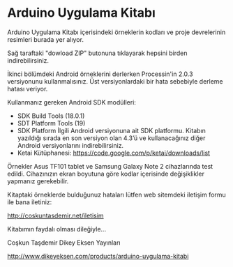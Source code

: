 Arduino Uygulama Kitabı
===================

Arduino Uygulama Kitabı içerisindeki örneklerin kodları  ve proje devrelerinin resimleri burada yer alıyor.

Sağ taraftaki "dowload ZIP" butonuna tıklayarak hepsini birden indirebilirsiniz.

İkinci bölümdeki Android örneklerini derlerken Processin'in 2.0.3 versiyonunu kullanmalısınız. Üst versiyonlardaki bir hata sebebiyle derleme hatası veriyor. 

Kullanmanız gereken Android SDK modülleri:
-	SDK Build Tools (18.0.1)
-	SDT Platform Tools (19)
-	SDK Platform  İlgili Android versiyonuna ait SDK platformu. Kitabın yazıldığı sırada en son versiyon olan 4.3’ü ve kullanacağınız diğer Android versiyonlarını indirebilirsiniz.
-	Ketai Kütüphanesi: https://code.google.com/p/ketai/downloads/list

Örnekler Asus TF101 tablet ve Samsung Galaxy Note 2 cihazlarında test edildi. Cihazınızın ekran boyutuna göre kodlar içerisinde değişiklikler yapmanız gerekebilir.

Kitaptaki örneklerde bulduğunuz hataları lütfen web sitemdeki iletişim formu ile bana iletiniz:

http://coskuntasdemir.net/iletisim

Kitabımın faydalı olması dileğiyle...

Coşkun Taşdemir
Dikey Eksen Yayınları

http://www.dikeyeksen.com/products/arduino-uygulama-kitabi


